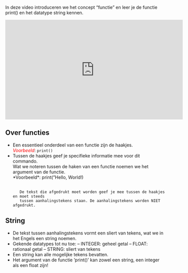 In deze video introduceren we het concept “functie” en leer je de functie print() en het datatype string kennen.

<div align="center">
<iframe width="560" height="315" src="https://www.youtube.com/embed/_uoBdW-D9mg" title="YouTube video player" frameborder="0" allow="accelerometer; autoplay; clipboard-write; encrypted-media; gyroscope; picture-in-picture; web-share" allowfullscreen></iframe>
</div>

## Over functies
<div>
<ul>
  <li> Een essentieel onderdeel van een functie zijn de haakjes.<br>
       <i style="color:red;">Voorbeeld</i>: <code>print()</code>
  </li>
  <li> Tussen de haakjes geef je specifieke informatie mee voor dit commando. <br>
       Wat we noteren tussen de haken van een functie noemen we het argument van de functie. <br>
       *Voorbeeld*: print(”Hello, World!) <br><br>

       De tekst die afgedrukt moet worden geef je mee tussen de haakjes en moet steeds
       tussen aanhalingstekens staan. De aanhalingstekens worden NIET afgedrukt.
  </li>
</ul>
</div>


## String
* De tekst tussen aanhalingstekens vormt een sliert van tekens, wat we in het Engels een string noemen.
* Gekende datatypes tot nu toe:
– INTEGER: geheel getal
– FLOAT: rationaal getal
– STRING: sliert van tekens
* Een string kan alle mogelijke tekens bevatten.
* Het argument van de functie ’print()’ kan zowel een string, een integer als een float zijn!
